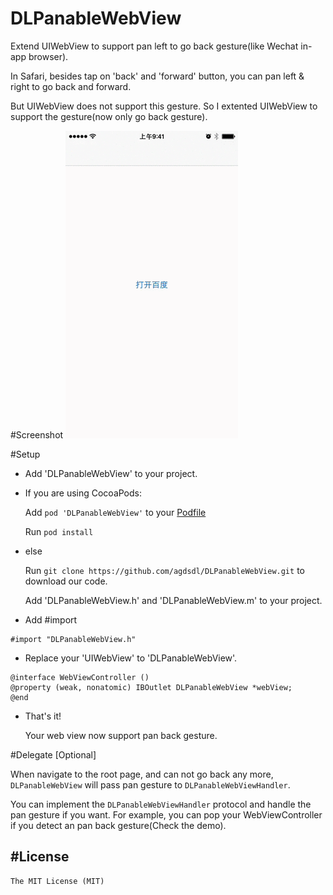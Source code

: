 # DLPanableWebView
Extend UIWebView to support pan left to go back gesture(like Wechat in-app browser).

In Safari, besides tap on 'back' and 'forward' button,  you can pan left & right to go back and forward.

But UIWebView does not support this gesture. So I extented UIWebView to support the gesture(now only go back gesture).

#Screenshot
![DLPanableWebView](images/demo.gif)

#Setup
* Add 'DLPanableWebView' to your project.
 * If you are using CocoaPods:
 
     Add ```pod 'DLPanableWebView'``` to your [Podfile](http://cocoapods.org/)
 
     Run ```pod install```
 * else
 
     Run ```git clone https://github.com/agdsdl/DLPanableWebView.git``` to download our code.
   
     Add 'DLPanableWebView.h' and 'DLPanableWebView.m' to your project.
* Add #import
```objc
#import "DLPanableWebView.h"
```
* Replace your 'UIWebView' to 'DLPanableWebView'.
```objc
@interface WebViewController ()
@property (weak, nonatomic) IBOutlet DLPanableWebView *webView;
@end
```
* That's it!

    Your web view now support pan back gesture.

#Delegate
[Optional]

When navigate to the root page, and can not go back any more, ```DLPanableWebView``` will pass pan gesture to ```DLPanableWebViewHandler```.

You can implement the ```DLPanableWebViewHandler``` protocol and handle the pan gesture if you want.
For example, you can pop your WebViewController if you detect an pan back gesture(Check the demo).


#License
--------------------
    The MIT License (MIT)
